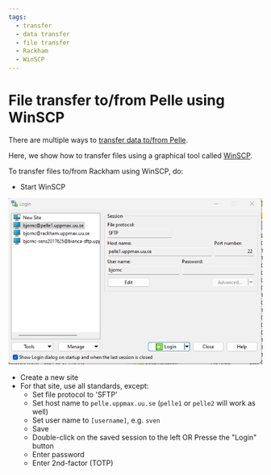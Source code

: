 ```yaml
---
tags:
  - transfer
  - data transfer
  - file transfer
  - Rackham
  - WinSCP
---
```


# File transfer to/from Pelle using WinSCP

There are multiple ways to [transfer data to/from Pelle](../cluster_guides/transfer_pelle.md).

Here, we show how to transfer files using a graphical tool called [WinSCP](../software/winscp.md).

To transfer files to/from Rackham using WinSCP, do:

- Start WinSCP

![WinSCP Pelle](./img/winscp_pelle_login.png)

- Create a new site
- For that site, use all standards, except:
    - Set file protocol to 'SFTP'
    - Set host name to `pelle.uppmax.uu.se` (``pelle1`` or ``pelle2`` will work as well)
    - Set user name to `[username]`, e.g. `sven`
    - Save
    - Double-click on the saved session to the left OR Presse the "Login" button
    - Enter password
    - Enter 2nd-factor (TOTP)
